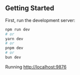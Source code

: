 ## Getting Started

First, run the development server:

```bash
npm run dev
# or
yarn dev
# or
pnpm dev
# or
bun dev
```

Running [http://localhost:9876](http://localhost:9876)